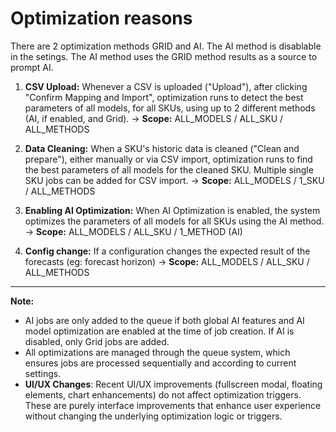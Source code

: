 # Optimization reasons

There are 2 optimization methods GRID and AI.
The AI method is disablable in the setings.
The AI method uses the GRID method results as a source to prompt AI.

1. **CSV Upload:** Whenever a CSV is uploaded ("Upload"), after clicking "Confirm Mapping and Import", optimization runs to detect the best parameters of all models, for all SKUs, using up to 2 different methods (AI, if enabled, and Grid).
   → **Scope:** ALL_MODELS / ALL_SKU / ALL_METHODS
   
2. **Data Cleaning:** When a SKU's historic data is cleaned ("Clean and prepare"), either manually or via CSV import, optimization runs to find the best parameters of all models for the cleaned SKU. Multiple single SKU jobs can be added for CSV import.
   → **Scope:** ALL_MODELS / 1_SKU / ALL_METHODS

3. **Enabling AI Optimization:** When AI Optimization is enabled, the system optimizes the parameters of all models for all SKUs using the AI method.  
   → **Scope:** ALL_MODELS / ALL_SKU / 1_METHOD (AI)

4. **Config change:** If a configuration changes the expected result of the forecasts (eg: forecast horizon)
   → **Scope:** ALL_MODELS / ALL_SKU / ALL_METHODS
---

**Note:**
- AI jobs are only added to the queue if both global AI features and AI model optimization are enabled at the time of job creation. If AI is disabled, only Grid jobs are added.
- All optimizations are managed through the queue system, which ensures jobs are processed sequentially and according to current settings.
- **UI/UX Changes**: Recent UI/UX improvements (fullscreen modal, floating elements, chart enhancements) do not affect optimization triggers. These are purely interface improvements that enhance user experience without changing the underlying optimization logic or triggers.








